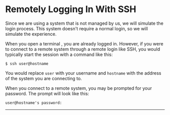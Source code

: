 # Remotely Logging In With SSH

Since we are using a system that is not managed by us, we will simulate the login process.
This system doesn't require a normal login, so we will simulate the experience.

When you open a terminal , you are already logged in. However, 
if you were to connect to a remote system through a remote login like SSH, 
you would typically start the session with a command like this:

```
$ ssh user@hostname
```
You would replace `user` with your username and `hostname` with the address of the system you are connecting to.

When you connect to a remote system, you may be prompted for your password.  The prompt will look like this:

```
user@hostname's password:
```
---
